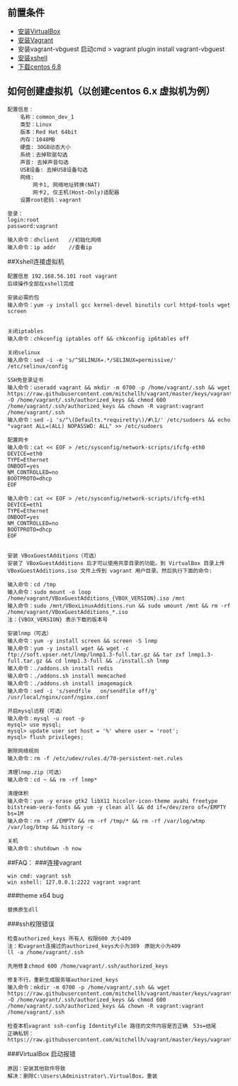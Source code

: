 ## 前置条件
- [安装VirtualBox](http://download.virtualbox.org/virtualbox/5.1.8/VirtualBox-5.1.8-111374-Win.exe)
- [安装Vagrant](https://www.vagrantup.com/downloads.html)
- 安装vagrant-vbguest 启动cmd > vagrant plugin install vagrant-vbguest
- [安装xshell](http://www.netsarang.com/download/down_xsh.html)
- [下载centos 6.8](http://mirrors.163.com/centos/6.8/isos/x86_64/CentOS-6.8-x86_64-minimal.iso)    
    

    
    
## 如何创建虚拟机（以创建centos 6.x 虚拟机为例）
```
配置信息：
    名称：common_dev_1
    类型：Linux
    版本：Red Hat 64bit
    内存：1048MB
    硬盘: 30GB动态大小
    系统：去掉软驱勾选
    声音: 去掉声音勾选
    USB设备: 去掉USB设备勾选
    网络:
        网卡1, 网络地址转换(NAT)
        网卡2, 仅主机(Host-Only)适配器
    设置root密码：vagrant

登录：
login:root
password:vagrant

输入命令：dhclient   //初始化网络
输入命令：ip addr    //查看ip
```




##Xshell连接虚拟机
```
配置信息 192.168.56.101 root vagrant
后续操作全部在xshell完成

安装必需的包
输入命令：yum -y install gcc kernel-devel binutils curl httpd-tools wget screen


关闭iptables
输入命令：chkconfig iptables off && chkconfig ip6tables off

关闭selinux
输入命令：sed -i -e 's/^SELINUX=.*/SELINUX=permissive/' /etc/selinux/config

SSH免登录证书
输入命令：useradd vagrant && mkdir -m 0700 -p /home/vagrant/.ssh && wget https://raw.githubusercontent.com/mitchellh/vagrant/master/keys/vagrant.pub -O /home/vagrant/.ssh/authorized_keys && chmod 600 /home/vagrant/.ssh/authorized_keys && chown -R vagrant:vagrant /home/vagrant/.ssh
输入命令：sed -i 's/^\(Defaults.*requiretty\)/#\1/' /etc/sudoers && echo "vagrant ALL=(ALL) NOPASSWD: ALL" >> /etc/sudoers

配置网卡
输入命令：cat << EOF > /etc/sysconfig/network-scripts/ifcfg-eth0
DEVICE=eth0
TYPE=Ethernet
ONBOOT=yes
NM_CONTROLLED=no
BOOTPROTO=dhcp
EOF

输入命令：cat << EOF > /etc/sysconfig/network-scripts/ifcfg-eth1
DEVICE=eth1
TYPE=Ethernet
ONBOOT=yes
NM_CONTROLLED=no
BOOTPROTO=dhcp
EOF


安装 VBoxGuestAdditions（可选）
安装了 VBoxGuestAdditions 后才可以使用共享目录的功能。到 VirtualBox 目录上传 VBoxGuestAdditions.iso 文件上传到 vagrant 用户目录。然后执行下面的命令:

输入命令：cd /tmp
输入命令：sudo mount -o loop /home/vagrant/VBoxGuestAdditions_{VBOX_VERSION}.iso /mnt
输入命令：sudo /mnt/VBoxLinuxAdditions.run && sudo umount /mnt && rm -rf /home/vagrant/VBoxGuestAdditions_*.iso
注：{VBOX_VERSION} 表示下载的版本号

安装lnmp（可选）
输入命令：yum -y install screen && screen -S lnmp
输入命令：yum -y install wget && wget -c ftp://soft.vpser.net/lnmp/lnmp1.3-full.tar.gz && tar zxf lnmp1.3-full.tar.gz && cd lnmp1.3-full && ./install.sh lnmp
输入命令：./addons.sh install redis 
输入命令：./addons.sh install memcached
输入命令：./addons.sh install imagemagick
输入命令：sed -i 's/sendfile   on/sendfile off/g' /usr/local/nginx/conf/nginx.conf

开启mysql远程（可选）
输入命令：mysql -u root -p
mysql> use mysql; 
mysql> update user set host = '%' where user = 'root';
mysql> flush privileges;

删除网络规则
输入命令：rm -f /etc/udev/rules.d/70-persistent-net.rules

清理lnmp.zip（可选）
输入命令：cd ~ && rm -rf lnmp*

清理体积
输入命令：yum -y erase gtk2 libX11 hicolor-icon-theme avahi freetype bitstream-vera-fonts && yum -y clean all && dd if=/dev/zero of=/EMPTY bs=1M
输入命令：rm -rf /EMPTY && rm -rf /tmp/* && rm -rf /var/log/wtmp /var/log/btmp && history -c

关机
输入命令：shutdown -h now
```


##FAQ：
###连接vagrant
```
win cmd: vagrant ssh
win xshell: 127.0.0.1:2222 vagrant vagrant
```


###theme x64 bug
```
替换原生dll
```

###ssh权限错误
```
检查authorized_keys 所有人 权限600 大小409
注：和vagrant连接过的authorized_keys大小为389　原始大小为409
ll -a /home/vagrant/.ssh

先用修复chmod 600 /home/vagrant/.ssh/authorized_keys

修复不行，重新生成服务端authorized_keys
输入命令：mkdir -m 0700 -p /home/vagrant/.ssh && wget https://raw.githubusercontent.com/mitchellh/vagrant/master/keys/vagrant.pub -O /home/vagrant/.ssh/authorized_keys && chmod 600 /home/vagrant/.ssh/authorized_keys && chown -R vagrant:vagrant /home/vagrant/.ssh

检查本机vagrant ssh-config IdentityFile 路径的文件内容是否正确　53s=结尾
正确私钥：https://raw.githubusercontent.com/mitchellh/vagrant/master/keys/vagrant
```

###VirtualBox 启动报错
```
原因：安装其他软件导致
解决：删除C:\Users\Administrator\.VirtualBox，重装
```

